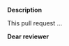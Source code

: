 <!-- These are hidden commments. You can leave them or delete them. -->

<!-- Don't be shy! Github issues or pull requests are welcome any time. -->
<!-- But if you first want to chat, use the Gammapy Slack. -->
<!-- See https://gammapy.org/contact.html -->

**Description**
<!-- What is the motivation for this pull request? -->
<!-- Briefly: what changes are done here? -->
<!-- If this is to address a Github issue, metion it's number to create a link -->
<!-- Example: This PR is to fix issue #42 -->

This pull request ...

**Dear reviewer**
<!-- Let the reviewer and Gammapy team know what you want: -->
<!-- * Is this ready for review? Or is it work in progress and you want some feedback? -->
<!-- * Do you want ot go through review here? Or if someone just finish this up and merge it in? -->
<!-- Do you have any specific questions, e.g. about API or implementation? -->
<!-- Do you include a test executing new code you're adding (to make sure it runs)? -->
<!-- Do you include some documentation? Is it needed? -->
